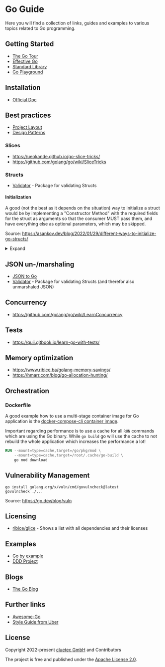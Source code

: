 <!--
Copyright 2022-present cluetec GmbH and Contributors

Licensed under the Apache License, Version 2.0 (the "License");
you may not use this file except in compliance with the License.
You may obtain a copy of the License at

    http://www.apache.org/licenses/LICENSE-2.0

Unless required by applicable law or agreed to in writing, software
distributed under the License is distributed on an "AS IS" BASIS,
WITHOUT WARRANTIES OR CONDITIONS OF ANY KIND, either express or implied.
See the License for the specific language governing permissions and
limitations under the License.
-->

# Go Guide

Here you will find a collection of links, guides and examples to various topics related to Go programming. 

## Getting Started

- [The Go Tour](https://go.dev/tour)
- [Effective Go](https://go.dev/doc/effective_go)
- [Standard Library](https://pkg.go.dev/std)
- [Go Playground](https://go.dev/play/)

## Installation

- [Official Doc](https://go.dev/doc/install)

## Best practices

- [Project Layout](https://github.com/golang-standards/project-layout/blob/master/README.md)
- [Design Patterns](https://github.com/tmrts/go-patterns)

### Slices

- <https://ueokande.github.io/go-slice-tricks/>
- <https://github.com/golang/go/wiki/SliceTricks>

### Structs

- [Validator](https://github.com/go-playground/validator) - Package for validating Structs

#### Initialization

A good (not the best as it depends on the situation) way to initialize a struct would be by implementing a "Constructor Method" with the required fields for the struct as arguments so that the consumer MUST pass them, and have everything else as optional parameters, which may be skipped.

Source: <https://asankov.dev/blog/2022/01/29/different-ways-to-initialize-go-structs/>

<details>
  <summary style="cursor: pointer">Expand</summary>

  ```go
  package people

  // Properties are package privat
  type Person struct {
    age    int
    name   string
  }

  type PersonOptions struct {
    Age *int
  }

  func NewPerson(name string, options *PersonOptions) *Person {
    p := &Person{name: name}
    if options == nil {
      return p
    }
    if options.Age != nil && options.Age != 0 {
      p.age = *options.Age
    }
    return p
  }
  ///////////////////////////////////////////////
  package main

  p := people.NewPerson("Anton", &people.PersonOptions{Age: 25})
  // or
  p := people.NewPerson("Anton", nil)
  ```

</details>

## JSON un-/marshaling

- [JSON to Go](https://mholt.github.io/json-to-go/)
- [Validator](https://github.com/go-playground/validator) - Package for validating Structs (and therefor also unmarshaled JSON)

## Concurrency

- <https://github.com/golang/go/wiki/LearnConcurrency>

## Tests

- <https://quii.gitbook.io/learn-go-with-tests/>

## Memory optimization

- <https://www.ribice.ba/golang-memory-savings/>
- <https://hmarr.com/blog/go-allocation-hunting/>

## Orchestration

### Dockerfile

A good example how to use a multi-stage container image for Go application is the [docker-compose-cli container image](https://github.com/docker/compose-cli/blob/main/Dockerfile).

Important regarding performance is to use a cache for all `RUN` commands which are using the Go binary. While `go build` go will use the cache to not rebuild the whole application which increases the performance a lot!

```Dockerfile
RUN --mount=type=cache,target=/go/pkg/mod \
    --mount=type=cache,target=/root/.cache/go-build \
    go mod download
```

## Vulnerability Management

```shell
go install golang.org/x/vuln/cmd/govulncheck@latest
govulncheck ./...
```

Source: <https://go.dev/blog/vuln>

## Licensing

- [ribice/glice](https://github.com/ribice/glice) - Shows a list with all dependencies and their licenses

## Examples

- [Go by example](https://gobyexample.com/)
- [DDD Project](https://github.com/ThreeDotsLabs/wild-workouts-go-ddd-example)

## Blogs

- [The Go Blog](https://go.dev/blog/)

## Further links

- [Awesome-Go](https://awesome-go.com/)
- [Style Guide from Uber](https://github.com/uber-go/guide/blob/master/style.md)

## License

Copyright 2022-present [cluetec GmbH](https://www.cluetec.de/) and Contributors

The project is free and published under the [Apache License 2.0](./LICENSE).
